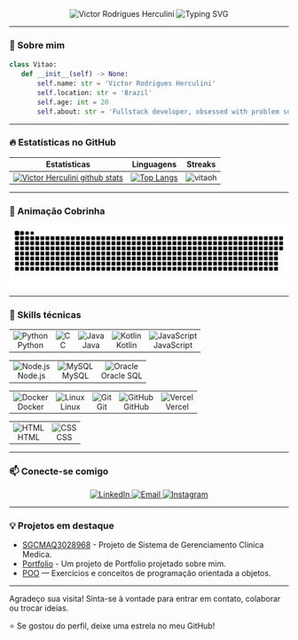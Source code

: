 <div align="center">
  <img src="https://capsule-render.vercel.app/api?type=waving&color=gradient&height=150&section=header&text=Victor%20Rodrigues%20Herculini&fontSize=45&fontAlignY=35&animation=twinkling" alt="Victor Rodrigues Herculini" /> 
  <img src="https://readme-typing-svg.herokuapp.com?font=Poppins&size=26&pause=1000&color=FF6B6B&center=true&vCenter=true&width=700&lines=👨‍💻+Fullstack+Developer;💡+Code+|+Learn+|+Repeat;⚡+Always+Building+New+Things" alt="Typing SVG"/>
</div>

---

### 👋 Sobre mim

 ```python
class Vitao:
    def __init__(self) -> None:
        self.name: str = 'Victor Rodrigues Herculini'
        self.location: str = 'Brazil'
        self.age: int = 20
        self.about: str = 'Fullstack developer, obsessed with problem solving, passionate for software development'
```

---

### 🔥 Estatísticas no GitHub

|Estatisticas|Linguagens|Streaks|
|-|-|-|
|[![Victor Herculini github stats](https://github-readme-stats.vercel.app/api?username=vitaoh&show_icons=true&theme=dracula&hide_title=true)](https://github.com/vitaoh)|[![Top Langs](https://github-readme-stats.vercel.app/api/top-langs/?username=vitaoh&show_icons=true&theme=dracula&layout=compact&hide_title=true)](https://github.com/vitaoh)|![vitaoh](https://github-readme-streak-stats.herokuapp.com/?user=vitaoh&theme=dracula)

---

### 🐍 Animação Cobrinha

<div align="center">
  <img src="https://raw.githubusercontent.com/vitaoh/vitaoh/output/snake.svg" alt="Snake animation" />
</div>

---

### 🚀 Skills técnicas
<div align="center">
  <!-- Linguagens -->
  <table>
    <tr>
      <td align="center"><img src="https://skillicons.dev/icons?i=python" width="48" height="48" alt="Python" /><br>Python</td>
      <td align="center"><img src="https://skillicons.dev/icons?i=c" width="48" height="48" alt="C" /><br>C</td>
      <td align="center"><img src="https://skillicons.dev/icons?i=java" width="48" height="48" alt="Java" /><br>Java</td>
      <td align="center"><img src="https://skillicons.dev/icons?i=kotlin" width="48" height="48" alt="Kotlin" /><br>Kotlin</td>
      <td align="center"><img src="https://skillicons.dev/icons?i=js" width="48" height="48" alt="JavaScript" /><br>JavaScript</td>
    </tr>
  </table>
  <!-- Back-end e Bancos -->
  <table>
    <tr>
      <td align="center"><img src="https://skillicons.dev/icons?i=nodejs" width="48" height="48" alt="Node.js" /><br>Node.js</td>
      <td align="center"><img src="https://skillicons.dev/icons?i=mysql" width="48" height="48" alt="MySQL" /><br>MySQL</td>
      <td align="center"><img src="https://cdn.jsdelivr.net/gh/devicons/devicon/icons/oracle/oracle-original.svg" width="48" height="48" alt="Oracle"/><br>Oracle SQL</td>
    </tr>
  </table>
  <!-- DevOps -->
  <table>
    <tr>
      <td align="center"><img src="https://skillicons.dev/icons?i=docker" width="48" height="48" alt="Docker" /><br>Docker</td>
      <td align="center"><img src="https://skillicons.dev/icons?i=linux" width="48" height="48" alt="Linux" /><br>Linux</td>
      <td align="center"><img src="https://skillicons.dev/icons?i=git" width="48" height="48" alt="Git" /><br>Git</td>
      <td align="center"><img src="https://skillicons.dev/icons?i=github" width="48" height="48" alt="GitHub" /><br>GitHub</td>
      <td align="center"><img src="https://skillicons.dev/icons?i=vercel" width="48" height="48" alt="Vercel" /><br>Vercel</td>
    </tr>
  </table>
  <!-- Front-end -->
  <table>
    <tr>
      <td align="center"><img src="https://skillicons.dev/icons?i=html" width="48" height="48" alt="HTML" /><br>HTML</td>
      <td align="center"><img src="https://skillicons.dev/icons?i=css" width="48" height="48" alt="CSS" /><br>CSS</td>
    </tr>
  </table>
</div>

---

### 📫 Conecte-se comigo

<p align="center">
  <a href="https://www.linkedin.com/in/victor-herculini">
    <img src="https://img.shields.io/badge/LinkedIn-victor--herculini-0077B5?style=for-the-badge&logo=linkedin&logoColor=white" alt="LinkedIn"/>
  </a>
  <a href="mailto:herculinvictorr@gmail.com">
    <img src="https://img.shields.io/badge/Email-herculinvictorr@gmail.com-D14836?style=for-the-badge&logo=gmail&logoColor=white" alt="Email"/>
  </a>
  <a href="https://www.instagram.com/victorherculini/">
    <img src="https://img.shields.io/badge/Instagram-victorherculini-E4405F?style=for-the-badge&logo=instagram&logoColor=white" alt="Instagram"/>
  </a>
</p>

---

### 💡 Projetos em destaque

- [SGCMAQ3028968](https://github.com/vitaoh/SGCMAQ3028968) - Projeto de Sistema de Gerenciamento Clinica Medica.
- [Portfolio](https://github.com/vitaoh/Portfolio) - Um projeto de Portfolio projetado sobre mim.
- [POO](https://github.com/vitaoh/POO) — Exercícios e conceitos de programação orientada a objetos.

---

Agradeço sua visita! Sinta-se à vontade para entrar em contato, colaborar ou trocar ideias.

⭐ Se gostou do perfil, deixe uma estrela no meu GitHub!
